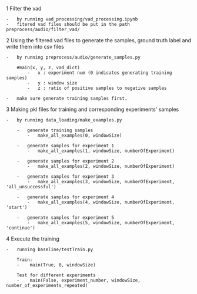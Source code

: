 ﻿
1   Filter the vad 

    -   by running vad_processing/vad_processing.ipynb
    -   fitered vad files should be put in the path preprocess/audio/filter_vad/


2   Using the filtered vad files to generate the samples, ground truth label and write them into csv files
    
    -   by running preprocess/audio/generate_samples.py 
        
        #main(x, y, z, vad_dict) 
            -   x : experiment num (0 indicates generating training samples)
            -   y : window size
            -   z : ratio of positive samples to negative samples

    -   make sure generate training samples first.

3   Making pkl files for training and corresponding experiments' samples

    -   by running data_loading/make_examples.py

        -   generate training samples  
            -   make_all_examples(0, windowSize)

        -   generate samples for experiment 1
            -   make_all_examples(1, windowSize, numberOfExperiment)

        -   generate samples for experiment 2
            -   make_all_examples(2, windowSize, numberOfExperiment)

        -   generate samples for experiment 3
            -   make_all_examples(3, windowSize, numberOfExperiment, 'all_unsuccessful')
        
        -   generate samples for experiment 4
            -   make_all_examples(4, windowSize, numberOfExperiment, 'start')

        -   generate samples for experiment 5
            -   make_all_examples(5, windowSize, numberOfExperiment, 'continue')


4   Execute the training 

    -   running baseline/testTrain.py

        Train:
        -    main(True, 0, windowSize)

        Test for different experiments
        -    main(False, experiment_number, windowSize, number_of_experiments_repeated)





        
